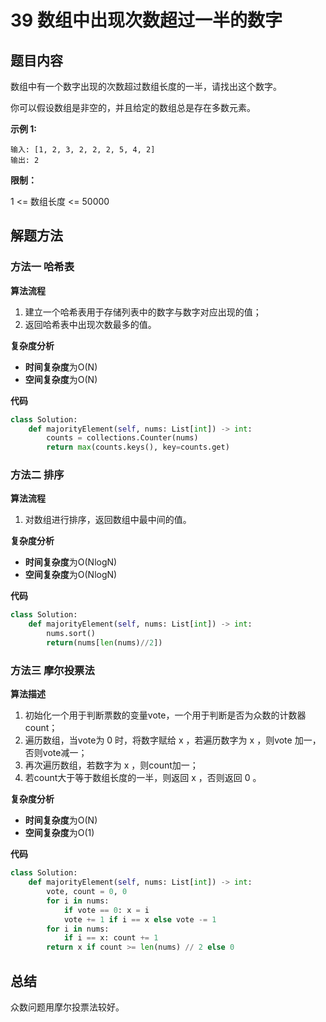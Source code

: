 # 39 数组中出现次数超过一半的数字

## 题目内容

数组中有一个数字出现的次数超过数组长度的一半，请找出这个数字。

你可以假设数组是非空的，并且给定的数组总是存在多数元素。

**示例 1:**

```
输入: [1, 2, 3, 2, 2, 2, 5, 4, 2]
输出: 2
```

**限制：**

1 <= 数组长度 <= 50000

## 解题方法

### 方法一 哈希表

**算法流程**

1. 建立一个哈希表用于存储列表中的数字与数字对应出现的值；
2. 返回哈希表中出现次数最多的值。

**复杂度分析**

* **时间复杂度**为O(N)
* **空间复杂度**为O(N)

**代码**

```python
class Solution:
    def majorityElement(self, nums: List[int]) -> int:
        counts = collections.Counter(nums)
        return max(counts.keys(), key=counts.get)
```

### 方法二 排序

**算法流程**

1. 对数组进行排序，返回数组中最中间的值。

**复杂度分析**

* **时间复杂度**为O(NlogN)
* **空间复杂度**为O(NlogN)

**代码**

```python
class Solution:
    def majorityElement(self, nums: List[int]) -> int:
        nums.sort()
        return(nums[len(nums)//2])
```

### 方法三 摩尔投票法

**算法描述**

1. 初始化一个用于判断票数的变量vote，一个用于判断是否为众数的计数器count；
2. 遍历数组，当vote为 0 时，将数字赋给 x ，若遍历数字为 x ，则vote 加一，否则vote减一；
3. 再次遍历数组，若数字为 x ，则count加一；
4. 若count大于等于数组长度的一半，则返回  x ，否则返回 0 。

**复杂度分析**

* **时间复杂度**为O(N)
* **空间复杂度**为O(1)

**代码**

```python
class Solution:
    def majorityElement(self, nums: List[int]) -> int:
        vote, count = 0, 0
        for i in nums:
            if vote == 0: x = i 
            vote += 1 if i == x else vote -= 1
        for i in nums:
            if i == x: count += 1
        return x if count >= len(nums) // 2 else 0
```

## 总结

众数问题用摩尔投票法较好。